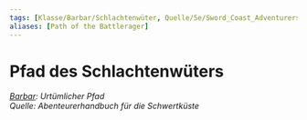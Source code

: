 ```yaml
---
tags: [Klasse/Barbar/Schlachtenwüter, Quelle/5e/Sword_Coast_Adventurers_Guide]
aliases: [Path of the Battlerager]
---
```

Pfad des Schlachtenwüters
=========================

[_Barbar_](Barbar.md)_: Urtümlicher Pfad_  
_Quelle: Abenteurerhandbuch für die Schwertküste_